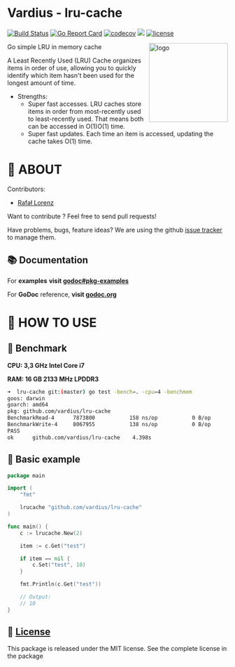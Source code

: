 Vardius - lru-cache
================
[![Build Status](https://travis-ci.org/vardius/lru-cache.svg?branch=master)](https://travis-ci.org/vardius/lru-cache)
[![Go Report Card](https://goreportcard.com/badge/github.com/vardius/lru-cache)](https://goreportcard.com/report/github.com/vardius/lru-cache)
[![codecov](https://codecov.io/gh/vardius/lru-cache/branch/master/graph/badge.svg)](https://codecov.io/gh/vardius/lru-cache)
[![](https://godoc.org/github.com/vardius/lru-cache?status.svg)](http://godoc.org/github.com/vardius/lru-cache)
[![license](https://img.shields.io/github/license/mashape/apistatus.svg)](https://github.com/vardius/lru-cache/blob/master/LICENSE.md)

<img align="right" height="180px" src="https://github.com/vardius/gorouter/blob/master/website/src/static/img/logo.png?raw=true" alt="logo" />

Go simple LRU in memory cache

A Least Recently Used (LRU) Cache organizes items in order of use, allowing you to quickly identify which item hasn't been used for the longest amount of time.

* Strengths:
	- Super fast accesses. LRU caches store items in order from most-recently used to least-recently used. That means both can be accessed in O(1)O(1) time.
	- Super fast updates. Each time an item is accessed, updating the cache takes O(1) time.

📖 ABOUT
==================================================
Contributors:

* [Rafał Lorenz](http://rafallorenz.com)

Want to contribute ? Feel free to send pull requests!

Have problems, bugs, feature ideas?
We are using the github [issue tracker](https://github.com/vardius/lru-cache/issues) to manage them.

## 📚 Documentation

For __examples__ **visit [godoc#pkg-examples](http://godoc.org/github.com/vardius/lru-cache#pkg-examples)**

For **GoDoc** reference, **visit [godoc.org](http://godoc.org/github.com/vardius/lru-cache)**

🚏 HOW TO USE
==================================================

## 🚅 Benchmark
**CPU: 3,3 GHz Intel Core i7**

**RAM: 16 GB 2133 MHz LPDDR3**

```bash
➜  lru-cache git:(master) go test -bench=. -cpu=4 -benchmem
goos: darwin
goarch: amd64
pkg: github.com/vardius/lru-cache
BenchmarkRead-4    	 7873800	       158 ns/op	       0 B/op	       0 allocs/op
BenchmarkWrite-4   	 8067955	       138 ns/op	       0 B/op	       0 allocs/op
PASS
ok  	github.com/vardius/lru-cache	4.398s
```

## 🏫 Basic example
```go
package main

import (
	"fmt"

    lrucache "github.com/vardius/lru-cache"
)

func main() {
	c := lrucache.New(2)

	item := c.Get("test")

	if item == nil {
		c.Set("test", 10)
	}

	fmt.Println(c.Get("test"))

	// Output:
	// 10
}
```

📜 [License](LICENSE.md)
-------

This package is released under the MIT license. See the complete license in the package
